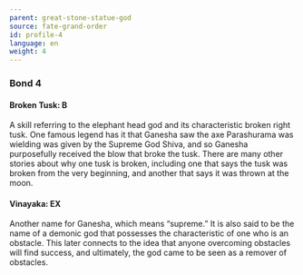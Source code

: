 ```yaml
---
parent: great-stone-statue-god
source: fate-grand-order
id: profile-4
language: en
weight: 4
---
```


### Bond 4

#### Broken Tusk: B

A skill referring to the elephant head god and its characteristic broken right tusk. One famous legend has it that Ganesha saw the axe Parashurama was wielding was given by the Supreme God Shiva, and so Ganesha purposefully received the blow that broke the tusk. There are many other stories about why one tusk is broken, including one that says the tusk was broken from the very beginning, and another that says it was thrown at the moon.

#### Vinayaka: EX

Another name for Ganesha, which means “supreme.” It is also said to be the name of a demonic god that possesses the characteristic of one who is an obstacle. This later connects to the idea that anyone overcoming obstacles will find success, and ultimately, the god came to be seen as a remover of obstacles.
